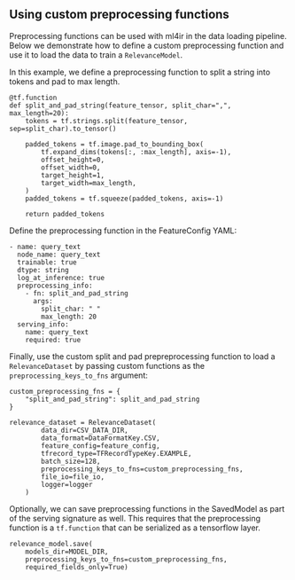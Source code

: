 ## Using custom preprocessing functions

Preprocessing functions can be used with ml4ir in the data loading pipeline. Below we demonstrate how to define a custom preprocessing function and use it to load the data to train a `RelevanceModel`.

In this example, we define a preprocessing function to split a string into tokens and pad to max length.
```
@tf.function
def split_and_pad_string(feature_tensor, split_char=",", max_length=20):
    tokens = tf.strings.split(feature_tensor, sep=split_char).to_tensor()
    
    padded_tokens = tf.image.pad_to_bounding_box(
        tf.expand_dims(tokens[:, :max_length], axis=-1),
        offset_height=0,
        offset_width=0,
        target_height=1,
        target_width=max_length,
    )    
    padded_tokens = tf.squeeze(padded_tokens, axis=-1)
    
    return padded_tokens
```

Define the preprocessing function in the FeatureConfig YAML:
```
- name: query_text
  node_name: query_text
  trainable: true
  dtype: string
  log_at_inference: true
  preprocessing_info:
    - fn: split_and_pad_string
      args:
        split_char: " "
        max_length: 20
  serving_info:
    name: query_text
    required: true
```

Finally, use the custom split and pad prepreprocessing function to load a `RelevanceDataset` by passing custom functions as the `preprocessing_keys_to_fns` argument:
```
custom_preprocessing_fns = {
    "split_and_pad_string": split_and_pad_string
}

relevance_dataset = RelevanceDataset(
        data_dir=CSV_DATA_DIR,
        data_format=DataFormatKey.CSV,
        feature_config=feature_config,
        tfrecord_type=TFRecordTypeKey.EXAMPLE,
        batch_size=128,
        preprocessing_keys_to_fns=custom_preprocessing_fns,
        file_io=file_io,
        logger=logger
    )
```

Optionally, we can save preprocessing functions in the SavedModel as part of the serving signature as well. This requires that the preprocessing function is a `tf.function` that can be serialized as a tensorflow layer.
```
relevance_model.save(
    models_dir=MODEL_DIR,
    preprocessing_keys_to_fns=custom_preprocessing_fns,
    required_fields_only=True)
```